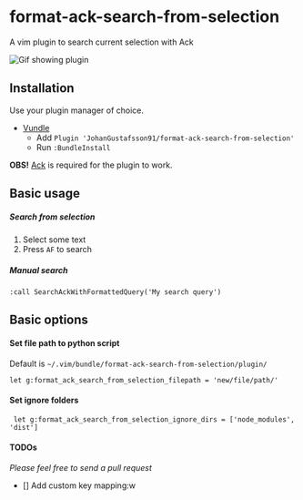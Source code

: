 # format-ack-search-from-selection
A vim plugin to search current selection with Ack

![Gif showing plugin](https://thumbs.gfycat.com/FantasticBoldBillygoat-size_restricted.gif)

## Installation

Use your plugin manager of choice.

- [Vundle](https://github.com/gmarik/vundle)
  - Add `Plugin 'JohanGustafsson91/format-ack-search-from-selection'`
  - Run `:BundleInstall`

__OBS!__ [Ack](https://github.com/mileszs/ack.vim) is required for the plugin to work.

## Basic usage
##### Search from selection
1. Select some text
2. Press `AF` to search

##### Manual search
`:call SearchAckWithFormattedQuery('My search query')` 

## Basic options

#### Set file path to python script
Default is `~/.vim/bundle/format-ack-search-from-selection/plugin/`

```
let g:format_ack_search_from_selection_filepath = 'new/file/path/'
```

#### Set ignore folders

```
 let g:format_ack_search_from_selection_ignore_dirs = ['node_modules', 'dist']
```


#### TODOs

_Please feel free to send a pull request_

- [] Add custom key mapping:w

